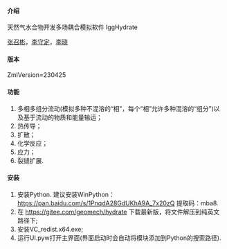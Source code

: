 #### 介绍

天然气水合物开发多场耦合模拟软件 IggHydrate

[张召彬](http://sourcedb.igg.cas.cn/cn/zjrck/201703/t20170306_4755492.html)，[李守定](http://sourcedb.igg.cas.cn/cn/zjrck/201412/t20141218_4278784.html)，[李晓](http://sourcedb.igg.cas.cn/cn/zjrck/200907/t20090713_2065538.html)

#### 版本

ZmlVersion=230425

#### 功能

1) 多相多组分流动(模拟多种不混溶的“相”，每个“相”允许多种混溶的“组分”)以及基于流动的物质和能量输运；
2) 热传导；
3) 扩散；
4) 化学反应；
5) 应力；
6) 裂缝扩展.

#### 安装

1) 安装Python. 建议安装WinPython：https://pan.baidu.com/s/1PnqdA28GdUKhA9A_7x20zQ 提取码：mba8. 
2) 在 https://gitee.com/geomech/hydrate 下载最新版，将文件解压到纯英文路径下;
3) 安装VC_redist.x64.exe;
4) 运行UI.pyw打开主界面(界面启动时会自动将模块添加到Python的搜索路径).
